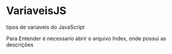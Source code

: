 # VariaveisJS
tipos de variaveis do JavaScript


Para Entender é necessario abrir o arquivo Index, onde possui as descrições

